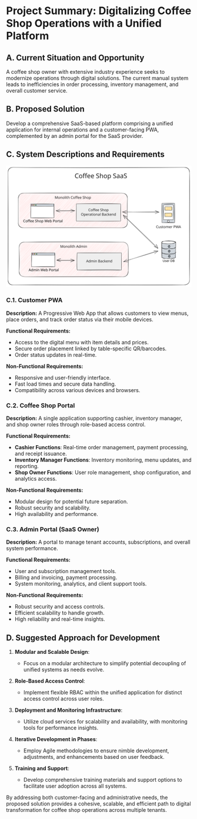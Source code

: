 # Project Summary: Digitalizing Coffee Shop Operations with a Unified Platform

## A. Current Situation and Opportunity
A coffee shop owner with extensive industry experience seeks to modernize operations through digital solutions. The current manual system leads to inefficiencies in order processing, inventory management, and overall customer service.

## B. Proposed Solution
Develop a comprehensive SaaS-based platform comprising a unified application for internal operations and a customer-facing PWA, complemented by an admin portal for the SaaS provider.

## C. System Descriptions and Requirements

![architecture-design-v1](architecture-design-v1.svg)

### C.1. Customer PWA
**Description:** A Progressive Web App that allows customers to view menus, place orders, and track order status via their mobile devices.

**Functional Requirements:**
- Access to the digital menu with item details and prices.
- Secure order placement linked by table-specific QR/barcodes.
- Order status updates in real-time.

**Non-Functional Requirements:**
- Responsive and user-friendly interface.
- Fast load times and secure data handling.
- Compatibility across various devices and browsers.

### C.2. Coffee Shop Portal
**Description:** A single application supporting cashier, inventory manager, and shop owner roles through role-based access control.

**Functional Requirements:**
- **Cashier Functions**: Real-time order management, payment processing, and receipt issuance.
- **Inventory Manager Functions**: Inventory monitoring, menu updates, and reporting.
- **Shop Owner Functions**: User role management, shop configuration, and analytics access.

**Non-Functional Requirements:**
- Modular design for potential future separation.
- Robust security and scalability.
- High availability and performance.

### C.3. Admin Portal (SaaS Owner)
**Description:** A portal to manage tenant accounts, subscriptions, and overall system performance.

**Functional Requirements:**
- User and subscription management tools.
- Billing and invoicing, payment processing.
- System monitoring, analytics, and client support tools.

**Non-Functional Requirements:**
- Robust security and access controls.
- Efficient scalability to handle growth.
- High reliability and real-time insights.

## D. Suggested Approach for Development

1. **Modular and Scalable Design**:
   - Focus on a modular architecture to simplify potential decoupling of unified systems as needs evolve.
   
2. **Role-Based Access Control**:
   - Implement flexible RBAC within the unified application for distinct access control across user roles.

3. **Deployment and Monitoring Infrastructure**:
   - Utilize cloud services for scalability and availability, with monitoring tools for performance insights.

4. **Iterative Development in Phases**:
   - Employ Agile methodologies to ensure nimble development, adjustments, and enhancements based on user feedback.

5. **Training and Support**:
   - Develop comprehensive training materials and support options to facilitate user adoption across all systems.

By addressing both customer-facing and administrative needs, the proposed solution provides a cohesive, scalable, and efficient path to digital transformation for coffee shop operations across multiple tenants.
